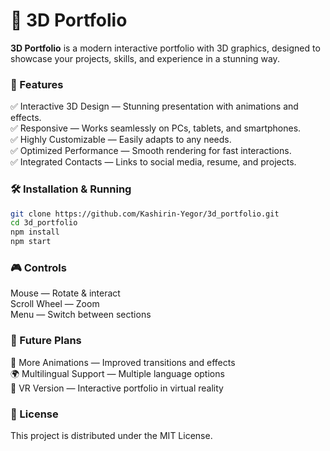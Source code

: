 # 🎨 3D Portfolio
<b>3D Portfolio</b> is a modern interactive portfolio with 3D graphics, designed to showcase your projects, skills, and experience in a stunning way.


### 🚀 Features
✅ Interactive 3D Design — Stunning presentation with animations and effects.<br>
✅ Responsive — Works seamlessly on PCs, tablets, and smartphones.<br>
✅ Highly Customizable — Easily adapts to any needs.<br>
✅ Optimized Performance — Smooth rendering for fast interactions.<br>
✅ Integrated Contacts — Links to social media, resume, and projects.<br>

### 🛠 Installation & Running
```sh
git clone https://github.com/Kashirin-Yegor/3d_portfolio.git
cd 3d_portfolio
npm install
npm start
```
### 🎮 Controls
Mouse — Rotate & interact<br>
Scroll Wheel — Zoom<br>
Menu — Switch between sections<br>
### 📌 Future Plans
🔗 More Animations — Improved transitions and effects<br>
🌍 Multilingual Support — Multiple language options<br>
📱 VR Version — Interactive portfolio in virtual reality<br>
### 📜 License
This project is distributed under the MIT License.
